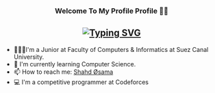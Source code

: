 <h3 align="center">
  Welcome To My Profile Profile 👋✨
</h3> 
 <h2 align ="center" margin_left="5px"> <a href="https://git.io/typing-svg"><img src="https://readme-typing-svg.demolab.com?font=Fira+Code&pause=1000&color=D1B1F7&random=false&width=435&lines=+I'm+Shahd+Osama+;I'm+A+CS+Student+;And++Backend+Developer" alt="Typing SVG" /></a>
 </h2>
 <p>
   <ul>
  <li>👩🏽‍💻I'm a Junior at Faculty of Computers & Informatics at Suez Canal University.</li>
   <li>🌱 I'm currently learning Computer Science.</li>
   <li>📫 How to reach me:  <a href="shahd.osama161@gmail.com">Shahd Øsama </a> </li>
  <li>💻 I'm a competitive programmer at Codeforces</li>
 </ul>
 </p>
  
<!--

**shahd-osama/shahd-osama** is a ✨ _special_ ✨ repository because its `README.md` (this file) appears on your GitHub profile.

Here are some ideas to get you started:

- 🔭 I’m currently working on ...
- 🌱 I’m currently learning ...
- 👯 I’m looking to collaborate on ...
- 🤔 I’m looking for help with ...
- 💬 Ask me about ...
- 📫 How to reach me: ...
- 😄 Pronouns: ...
- ⚡ Fun fact: ...
-->
